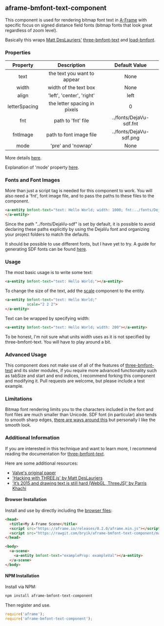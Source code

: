 ## aframe-bmfont-text-component

This component is used for rendering bitmap font text in [A-Frame](https://aframe.io) with specific focus on signed distance field fonts (bitmap fonts that look great regardless of zoom level). 

Basically this wraps [Matt DesLauriers'](https://github.com/mattdesl) [three-bmfont-text](https://github.com/Jam3/three-bmfont-text) and [load-bmfont](https://github.com/Jam3/load-bmfont).

### Properties

|    Property   |           Description          |      Default Value      |
|:-------------:|:------------------------------:|:-----------------------:|
|     text      |   the text you want to appear  |           None          |
|     width     |      width of the text box     |           None          |
|     align     |    'left', 'center', 'right'   |           left          |
| letterSpacing |  the letter spacing in pixels  |            0            |
|      fnt      |       path to 'fnt' file       | ../fonts/DejaVu-sdf.fnt |
|    fntImage   |     path to font image file    | ../fonts/DejaVu-sdf.png |
|      mode     |       'pre' and 'nowrap'       |           None          |

More details [here](https://github.com/Jam3/three-bmfont-text#usage).

Explanation of 'mode' property [here](https://github.com/mattdesl/word-wrapper).

### Fonts and Font Images

More than just a script tag is needed for this component to work. You will also need a 'fnt', font image file, and to pass the paths to these files to the component.

```html
<a-entity bmfont-text="text: Hello World; width: 1000; fnt:../fonts/DejaVu-sdf.fnt; fntImage:../fonts/DejaVu-sdf.png">
</a-entity>
```

Since the path "../fonts/DejaVu-sdf" is set by default, it is possible to avoid declaring these paths explicitly by using the DejaVu font and organizing your project folders to match the defaults.

It should be possible to use different fonts, but I have yet to try. A guide for generating SDF fonts can be found [here](https://github.com/libgdx/libgdx/wiki/Distance-field-fonts).

### Usage

The most basic usage is to write some text:

```html
<a-entity bmfont-text="text: Hello World;"></a-entity>
```

To change the size of the text, add the [scale](https://aframe.io/docs/0.2.0/components/scale.html) component to the entity.

```html
<a-entity bmfont-text="text: Hello World;"
          scale="2 2 2">
</a-entity>
```

Text can be wrapped by specifying width:

```html
<a-entity bmfont-text="text: Hello World; width: 200"></a-entity>
```

To be honest, I'm not sure what units width uses as it is not specified by three-bmfont-text. You will have to play around a bit.

### Advanced Usage

This component does not make use of all of the features of [three-bmfont-text](https://github.com/Jam3/three-bmfont-text) and its sister modules, if you require more advanced functionality such as tabSize and start and end indices, I recommend forking this component and modifying it. Pull requests are welcome, but please include a test example.

### Limitations

Bitmap font rendering limits you to the characters included in the font and font files are much smaller than Unicode. SDF font (in particular) also tends to smooth sharp edges, [there are ways around this](https://lambdacube3d.wordpress.com/2014/11/12/playing-around-with-font-rendering/) but personally I like the smooth look.

### Additional Information

If you are interested in this technique and want to learn more, I recommend reading the documentation for [three-bmfont-text](https://github.com/Jam3/three-bmfont-text). 

Here are some additional resources:

- [Valve's original paper](http://www.valvesoftware.com/publications/2007/SIGGRAPH2007_AlphaTestedMagnification.pdf)
- ['Hacking with THREE.js' by Matt DesLauriers](http://slides.com/mattdeslauriers/hacking-with-three-js#/13)
- ['It’s 2015 and drawing text is still hard (WebGL, ThreeJS)' by Parris Khachi](https://www.eventbrite.com/engineering/its-2015-and-drawing-text-is-still-hard-webgl-threejs/)

#### Browser Installation

Install and use by directly including the [browser files](dist):

```html
<head>
  <title>My A-Frame Scene</title>
  <script src="https://aframe.io/releases/0.2.0/aframe.min.js"></script>
  <script src="https://rawgit.com/bryik/aframe-bmfont-text-component/master/dist/aframe-bmfont-text-component.min.js"></script>
</head>

<body>
  <a-scene>
    <a-entity bmfont-text="exampleProp: exampleVal"></a-entity>
  </a-scene>
</body>
```

#### NPM Installation

Install via NPM:

```bash
npm install aframe-bmfont-text-component
```

Then register and use.

```js
require('aframe');
require('aframe-bmfont-text-component');
```
